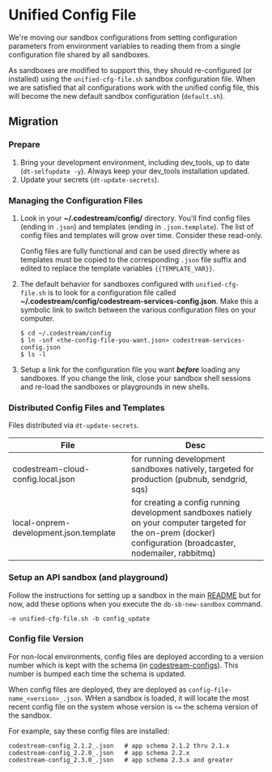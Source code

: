 # Unified Config File

We're moving our sandbox configurations from setting configuration parameters
from environment variables to reading them from a single configuration file
shared by all sandboxes.

As sandboxes are modified to support this, they should re-configured (or
installed) using the `unified-cfg-file.sh` sandbox configuration file. When we
are satisfied that all configurations work with the unified config file, this
will become the new default sandbox configuration (`default.sh`).

## Migration

### Prepare
1. Bring your development environment, including dev_tools, up to date
   (`dt-selfupdate -y`). Always keep your dev_tools installation updated.
1. Update your secrets (`dt-update-secrets`).

### Managing the Configuration Files
1. Look in your **~/.codestream/config/** directory. You'll find config files
   (ending in `.json`) and templates (ending in `.json.template`). The list of
   config files and templates will grow over time. Consider these read-only.

   Config files are fully functional and can be used directly where as templates
   must be copied to the corresponding `.json` file suffix and edited to
   replace the template variables `{{TEMPLATE_VAR}}`.

1. The default behavior for sandboxes configured with `unified-cfg-file.sh` is
   to look for a configuration file called
   **~/.codestream/config/codestream-services-config.json**. Make this a
   symbolic link to switch between the various configuration files on your
   computer.
   ```
   $ cd ~/.codestream/config
   $ ln -snf <the-config-file-you-want.json> codestream-services-config.json
   $ ls -l
   ```
1. Setup a link for the configuration file you want **_before_** loading any
   sandboxes.  If you change the link, close your sandbox shell sessions and
   re-load the sandboxes or playgrounds in new shells.


### Distributed Config Files and Templates

Files distributed via `dt-update-secrets`.

| File | Desc |
| --- | --- |
| codestream-cloud-config.local.json | for running development sandboxes natively, targeted for production (pubnub, sendgrid, sqs) |
| local-onprem-development.json.template | for creating a config running development sandboxes natiely on your computer targeted for the on-prem (docker) configuration (broadcaster, nodemailer, rabbitmq) |


### Setup an API sandbox (and playground)

Follow the instructions for setting up a sandbox in the main [README](README.md)
but for now, add these options when you execute the `db-sb-new-sandbox` command.
```
-e unified-cfg-file.sh -b config_update
```

### Config file Version

For non-local environments, config files are deployed according to a version
number which is kept with the schema (in [codestream-configs](https://github.com/teamcodestream/codestream-configs)). This number is bumped each time the schema is updated.

When config files are deployed, they are deployed as
`config-file-name_<version>_.json`. WHen a sandbox is loaded, it will locate the
most recent config file on the system whose version is `<=` the schema version of
the sandbox.

For example, say these config files are installed:
```
codestream-config_2.1.2_.json   # app schema 2.1.2 thru 2.1.x
codestream-config_2.2.0_.json   # app schema 2.2.x
codestream-config_2.3.0_.json   # app schema 2.3.x and greater
```
